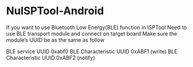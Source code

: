 # NuISPTool-Android
 
If you want to use Bluetooth Low Energy(BLE) function in ISPTool
Need to use BLE transport module and connect on target board
Make sure the module’s UUID be as the same as follow

BLE service UUID 0xabf0
BLE Characteristic UUID 0xABF1 (write)
BLE Characteristic UUID 0xABF2 (notify)
